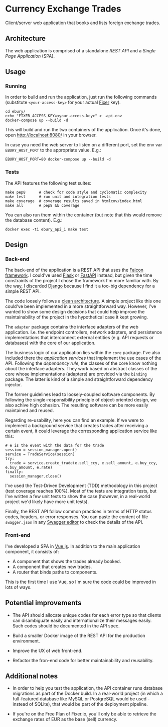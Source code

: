# Currency Exchange Trades

Client/server web application that books and lists foreign exchange trades.


## Architecture

The web application is comprised of a standalone *REST API* and a *Single Page Application* (SPA).


## Usage

### Running

In order to build and run the application, just run the following commands (substitute `<your-access-key>` for your
actual [Fixer](https://fixer.io/) key).

```
cd ebury/
echo "FIXER_ACCESS_KEY=<your-access-key>" > .api.env 
docker-compose up --build -d
```

This will build and run the two containers of the application. Once it's done, open
[http://localhost:8080/](http://localhost:8080/) in your browser. 

In case you need the web server to listen on a different port, set the env var `EBURY_HOST_PORT` to the appropriate
value. E.g.:

```
EBURY_HOST_PORT=80 docker-compose up --build -d
```

### Tests

The API features the following test suites:

```
make pep8      # check for code style and cyclomatic complexity
make test      # run unit and integration tests
make coverage  # coverage results saved in htmlcov/index.html
make all       # pep8 && coverage
```

You can also run them within the container (but note that this would remove the database content). E.g.:

```
docker exec -ti ebury_api_1 make test
```


## Design

### Back-end

The back-end of the application is a REST API that uses the
[Falcon framework](https://falcon.readthedocs.io/en/stable/). I could've used
[Flask](https://flask.palletsprojects.com/en/1.1.x/) or [FastAPI](https://fastapi.tiangolo.com) instead, but given the
time constraints of the project I chose the framework I'm more familiar with. By the way, I discarded
[Django](https://www.djangoproject.com/) because I find it a too-big dependency for a simple REST API.

The code loosely follows a
[clean architecture](https://blog.cleancoder.com/uncle-bob/2012/08/13/the-clean-architecture.html). A simple project
like this one could've been implemented in a more straightforward way. However, I've wanted to show some design
decisions that could help improve the maintainability of the project in the hypothetical case it kept growing.

The `adapter` package contains the interface adapters of the web application. I.e. the endpoint
controllers, network adapters, and persistence implementations that interconnect external entities (e.g. API requests
or databases) with the core of our application.

The business logic of our application lies within the `core` package. I've also included there the
*application services* that implement the use cases of the API. Following the *dependency rule*, the classes of the
core know nothing about the interface adapters. They work based on abstract classes of the core whose implementations
(adapters) are provided via the `binding` package. The latter is kind of a simple and straightforward dependency
injector.

The former guidelines lead to loosely-coupled software components. By following the single-responsibility principle of
object-oriented design, we also achive high cohesion. The resulting software can be more easily maintained and reused.

Regarding re-usability, here you can find an example. If we were to implement a background service that creates trades
after receiving a certain event, it could leverage the corresponding application service like this:

```
# e is the event with the data for the trade
session = session_manager.open()
service = TradeService(session)
try:
  trade = service.create_trade(e.sell_ccy, e.sell_amount, e.buy_ccy, e.buy_amount, e.rate)
finally:
  session_manager.close()
```

I've used the Test-Driven Development (TDD) methodology in this project (test coverage reaches 100%). Most of the tests
are integration tests, but I've written a few unit tests to show the case (however, in a real-world project we'd likely
have more unit tests).

Finally, the REST API follow common practices in terms of HTTP status codes, headers, or error responses. You can paste
the content of file `swagger.json` in any [Swagger editor](https://editor.swagger.io/) to check the details of the API.


### Front-end

I've developed a SPA in [Vue.js](https://vuejs.org/). In addition to the main application component, it consists of:

* A component that shows the trades already booked.
* A component that creates new trades.
* A router that binds paths to components.

This is the first time I use Vue, so I'm sure the code could be improved in lots of ways. 


## Potential improvements

* The API should allocate unique codes for each error type so that clients can disambiguate easily and internationalize
their messages easily. Such codes should be documented in the API spec.

* Build a smaller Docker image of the REST API for the production environment.

* Improve the UX of web front-end.

* Refactor the fron-end code for better maintainability and reusability.


## Additional notes

* In order to help you test the application, the API container runs database migrations as part of the Docker build. In
a real-world project (in which a full-featured database like MySQL or PostgreSQL would be used - instead of SQLite),
that would be part of the deployment pipeline.

* If you're on the Free Plan of Fixer.io, you'll only be able to retrieve the exchange rates of EUR as the base (sell)
currency.
